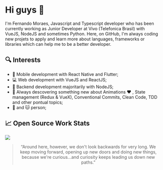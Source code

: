 
# Hi guys :wave:

<p align="left">I'm Fernando Moraes, Javascript and Typescript developer who has been currently working as Junior Developer at Vivo (Telefonica Brasil) with VueJS, NodeJS and sometimes Python. Here, on GitHub, I'm always coding new projets to apply and learn more about languages, frameworks or libraries which can help me to be a better developer.</p>
 
## :mag: Interests
 
 - :iphone: Mobile development with React Native and Flutter;
 - :computer: Web development with VueJS and ReactJS;
 - :closed_lock_with_key: Backend development majoritarily with NodeJS;
 - :construction: Always descovering something new about Animations :heart: , State management (Redux & VueX), Conventional Commits, Clean Code, TDD and other pontual topics;
 - :dog: and :cat: person;
 
## :chart_with_upwards_trend: Open Source Work Stats

<img align="center" src="https://github-readme-stats.vercel.app/api?username=femoraes0&theme=dracula" />

> <p align='center'>“Around here, however, we don't look backwards for very long. We keep moving forward, opening up new doors and doing new things, because we're curious...and curiosity keeps leading us down new paths.”</p>
